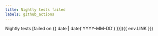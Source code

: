 ```yaml
---
title: Nightly tests failed
labels: github_actions
---
```


Nightly tests [failed on {{ date | date('YYYY-MM-DD') }}]({{ env.LINK }})
